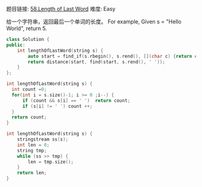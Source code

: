 题目链接: [58.Length of Last Word][1]
难度: Easy

给一个字符串，返回最后一个单词的长度。
For example, 
Given s = "Hello World",
return 5.

```cpp
class Solution {
public:
    int lengthOfLastWord(string s) {
        auto start = find_if(s.rbegin(), s.rend(), [](char c) {return c != ' ';});
        return distance(start, find(start, s.rend(), ' '));
    }
};
```

```cpp
int lengthOfLastWord(string s) {
  int count =0;
  for(int i = s.size()-1; i >= 0 ;i--) {
      if (count && s[i] == ' ')  return count;
      if (s[i] != ' ') count ++;
  }
  return count;
}
```


```cpp
int lengthOfLastWord(string s) {
	stringstream ss(s);
	int len = 0;
	string tmp;
	while (ss >> tmp) {
		len = tmp.size();
	}
	return len;
}
```
[1]: https://leetcode.com/problems/length-of-last-word/